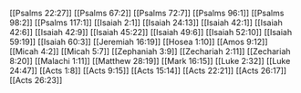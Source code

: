 [[Psalms 22:27]]
[[Psalms 67:2]]
[[Psalms 72:7]]
[[Psalms 96:1]]
[[Psalms 98:2]]
[[Psalms 117:1]]
[[Isaiah 2:1]]
[[Isaiah 24:13]]
[[Isaiah 42:1]]
[[Isaiah 42:6]]
[[Isaiah 42:9]]
[[Isaiah 45:22]]
[[Isaiah 49:6]]
[[Isaiah 52:10]]
[[Isaiah 59:19]]
[[Isaiah 60:3]]
[[Jeremiah 16:19]]
[[Hosea 1:10]]
[[Amos 9:12]]
[[Micah 4:2]]
[[Micah 5:7]]
[[Zephaniah 3:9]]
[[Zechariah 2:11]]
[[Zechariah 8:20]]
[[Malachi 1:11]]
[[Matthew 28:19]]
[[Mark 16:15]]
[[Luke 2:32]]
[[Luke 24:47]]
[[Acts 1:8]]
[[Acts 9:15]]
[[Acts 15:14]]
[[Acts 22:21]]
[[Acts 26:17]]
[[Acts 26:23]]
